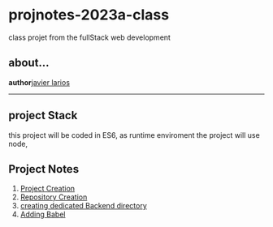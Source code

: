 # projnotes-2023a-class

class projet from the fullStack web development
## about...
**author**[javier larios ](https://daringfireball.net/projects/markdown/syntax)

---
## project Stack 
this project will be coded in ES6, as runtime enviroment the project will use node,    

## Project Notes
1. [Project Creation ](https://github.com/javierlarioscrisostomo/projnotes-2023a-class)
2. [Repository Creation](https://github.com/javierlarioscrisostomo/projnotes-2023a-class/blob/main/class-notes/Repository%20Creation%20)
3. [creating dedicated Backend directory](https://github.com/javierlarioscrisostomo/projnotes-2023a-class/blob/main/class-notes/creating%20dedicated%20Backend%20directory)
4. [Adding Babel](https://github.com/javierlarioscrisostomo/projnotes-2023a-class/blob/main/class-notes/Adding%20Babel)